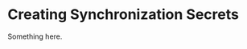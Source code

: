 [title]: # (Creating Synchronization Secrets)
[tags]: # (XXX)
[priority]: # (3305)
# Creating Synchronization Secrets
Something here.

